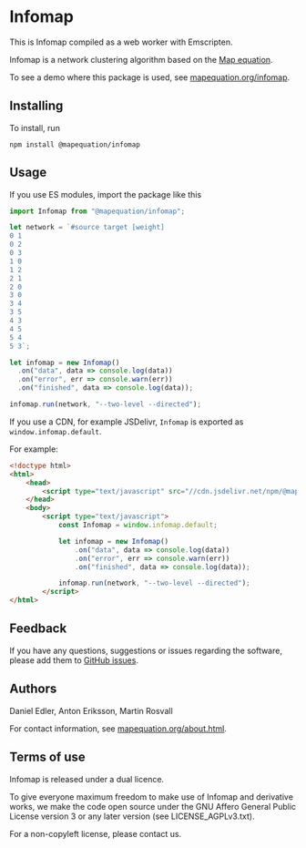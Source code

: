# Infomap

This is Infomap compiled as a web worker with Emscripten.

Infomap is a network clustering algorithm based on the [Map equation](//www.mapequation.org/publications.html#Rosvall-Axelsson-Bergstrom-2009-Map-equation).

To see a demo where this package is used, see [mapequation.org/infomap](//www.mapequation.org/infomap/).

## Installing

To install, run

``` shell
npm install @mapequation/infomap
```

## Usage
If you use ES modules, import the package like this

``` javascript
import Infomap from "@mapequation/infomap";

let network = `#source target [weight]
0 1
0 2
0 3
1 0
1 2
2 1
2 0
3 0
3 4
3 5
4 3
4 5
5 4
5 3`;

let infomap = new Infomap()
  .on("data", data => console.log(data))
  .on("error", err => console.warn(err))
  .on("finished", data => console.log(data));

infomap.run(network, "--two-level --directed");
```

If you use a CDN, for example JSDelivr, `Infomap` is exported as `window.infomap.default`.

For example:

``` html
<!doctype html>
<html>
    <head>
        <script type="text/javascript" src="//cdn.jsdelivr.net/npm/@mapequation/infomap@latest/dist/index.min.js"></script>
    </head>
    <body>
        <script type="text/javascript">
            const Infomap = window.infomap.default;

            let infomap = new Infomap()
                .on("data", data => console.log(data))
                .on("error", err => console.warn(err))
                .on("finished", data => console.log(data));

            infomap.run(network, "--two-level --directed");
        </script>
</html>
```

## Feedback

If you have any questions, suggestions or issues regarding the software, please add them to [GitHub issues](//github.com/mapequation/infomap/issues).

## Authors

Daniel Edler, Anton Eriksson, Martin Rosvall

For contact information, see [mapequation.org/about.html](//www.mapequation.org/about.html).

## Terms of use

Infomap is released under a dual licence.

To give everyone maximum freedom to make use of Infomap and derivative works,
we make the code open source under the GNU Affero General Public License version 3
or any later version (see LICENSE_AGPLv3.txt).

For a non-copyleft license, please contact us.
